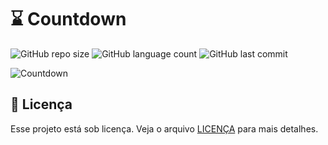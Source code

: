 # ⌛ Countdown

![GitHub repo size](https://img.shields.io/github/repo-size/JaoAndre/Countdown?style=for-the-badge)
![GitHub language count](https://img.shields.io/github/languages/count/JaoAndre/Countdown?style=for-the-badge)
![GitHub last commit](https://img.shields.io/github/last-commit/JaoAndre/Countdown?color=blue&style=for-the-badge)

![Countdown](https://user-images.githubusercontent.com/59805284/146975647-8f62aeb9-c6c4-4e85-a99f-3e839b8f5be2.png)

## 📝 Licença

Esse projeto está sob licença. Veja o arquivo [LICENÇA](https://github.com/JaoAndre/Countdown/blob/main/LICENSE) para mais detalhes.
